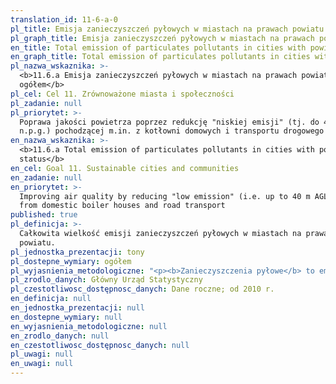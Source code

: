 ```yaml
---
translation_id: 11-6-a-0
pl_title: Emisja zanieczyszczeń pyłowych w miastach na prawach powiatu ogółem
pl_graph_title: Emisja zanieczyszczeń pyłowych w miastach na prawach powiatu ogółem
en_title: Total emission of particulates pollutants in cities with powiat status
en_graph_title: Total emission of particulates pollutants in cities with powiat status
pl_nazwa_wskaznika: >-
  <b>11.6.a Emisja zanieczyszczeń pyłowych w miastach na prawach powiatu
  ogółem</b>
pl_cel: Cel 11. Zrównoważone miasta i społeczności
pl_zadanie: null
pl_priorytet: >-
  Poprawa jakości powietrza poprzez redukcję "niskiej emisji" (tj. do 40 m
  n.p.g.) pochodzącej m.in. z kotłowni domowych i transportu drogowego
en_nazwa_wskaznika: >-
  <b>11.6.a Total emission of particulates pollutants in cities with powiat
  status</b>
en_cel: Goal 11. Sustainable cities and communities
en_zadanie: null
en_priorytet: >-
  Improving air quality by reducing "low emission" (i.e. up to 40 m AGL ) i.a.
  from domestic boiler houses and road transport
published: true
pl_definicja: >-
  Całkowita wielkość emisji zanieczyszczeń pyłowych w miastach na prawach
  powiatu.
pl_jednostka_prezentacji: tony
pl_dostepne_wymiary: ogółem
pl_wyjasnienia_metodologiczne: "<p><b>Zanieczyszczenia pyłowe</b> to emisja do atmosfery stałych cząstek o rozdrobnieniu makroskopowym i koloidalnym, których stężenie przekracza średnią zawartość tych substancji w powietrzu czystym, negatywnie oddziałując na zdrowie człowieka oraz na stan i jakość środowiska.</p> <p>Zanieczyszczenia pyłowe dzieli się w zależności od wymiarów ziaren na:</p> <p>•\tpyły o rozdrobnieniu makroskopowym o wymiarach ziaren od 1 do 1000 ľm</p> <p>•\toraz pyły o rozdrobnieniu koloidalnym o wymiarach ziaren od 0,001 do 1 ľm.</p> <p>W zależności od źródła pochodzenia pyłu lub formy jego występowania stosuje się podział na:</p> <p>•\tpyły dyspersyjne, tzn. powstałe wskutek mechanicznego rozdrabniania ciał stałych (np. pył węglowy przy kruszeniu i mieleniu węgla w zakładach energetycznych)</p> <p>•\toraz pyły kondensacyjne, powstałe w wyniku skraplania się i zestalania par różnych substancji chemicznych (np. sadza), występujące tylko w klasie o rozdrobnieniu koloidalnym.</p> <p>Powstawanie zanieczyszczeń pyłowych wiąże się nierozerwalnie ze wszystkimi procesami produkcyjnymi i procesami spalania. Szczególnie duże ilości pyłów powstają przy spalaniu paliw stałych.</p>"
pl_zrodlo_danych: Główny Urząd Statystyczny
pl_czestotliwosc_dostępnosc_danych: Dane roczne; od 2010 r.
en_definicja: null
en_jednostka_prezentacji: null
en_dostepne_wymiary: null
en_wyjasnienia_metodologiczne: null
en_zrodlo_danych: null
en_czestotliwosc_dostępnosc_danych: null
pl_uwagi: null
en_uwagi: null
---
```

